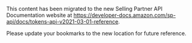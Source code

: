 This content has been migrated to the new Selling Partner API Documentation website at https://developer-docs.amazon.com/sp-api/docs/tokens-api-v2021-03-01-reference.

Please update your bookmarks to the new location for future reference.

